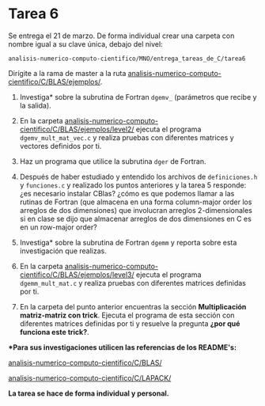 # Tarea 6

Se entrega el 21 de marzo. De forma individual crear una carpeta con nombre igual a su clave única, debajo del nivel: 

```
analisis-numerico-computo-cientifico/MNO/entrega_tareas_de_C/tarea6
```

Dirígite a la rama de master a la ruta [analisis-numerico-computo-cientifico/C/BLAS/ejemplos/](https://github.com/ITAM-DS/analisis-numerico-computo-cientifico/tree/master/C/BLAS/ejemplos).

1) Investiga\* sobre la subrutina de Fortran `dgemv_` (parámetros que recibe y la salida). 

2) En la carpeta [analisis-numerico-computo-cientifico/C/BLAS/ejemplos/level2/](https://github.com/ITAM-DS/analisis-numerico-computo-cientifico/tree/master/C/BLAS/ejemplos/level2) ejecuta el programa `dgemv_mult_mat_vec.c` y realiza pruebas con diferentes matrices y vectores definidos por ti.

3) Haz un programa que utilice la subrutina `dger` de Fortran.

4) Después de haber estudiado  y entendido los archivos de `definiciones.h` y `funciones.c` y realizado los puntos anteriores y la tarea 5 responde: ¿es necesario instalar CBlas? ¿cómo es que podemos llamar a las rutinas de Fortran (que almacena en una forma column-major order los arreglos de dos dimensiones) que involucran arreglos 2-dimensionales si en clase se dijo que almacenar arreglos de dos dimensiones en C es en un row-major order?

5) Investiga\* sobre la subrutina de Fortran `dgemm` y reporta sobre esta investigación que realizas.

6) En la carpeta [analisis-numerico-computo-cientifico/C/BLAS/ejemplos/level3/](https://github.com/ITAM-DS/analisis-numerico-computo-cientifico/tree/master/C/BLAS/ejemplos/level3) ejecuta el programa `dgemm_mult_mat.c` y realiza pruebas con diferentes matrices definidas por ti.

7) En la carpeta del punto anterior encuentras la sección **Multiplicación matriz-matriz con trick**. Ejecuta el programa de esta sección con diferentes matrices definidas por ti y resuelve la pregunta **¿por qué funciona este trick?**.

**\*Para sus investigaciones utilicen las referencias de los README's:**

[analisis-numerico-computo-cientifico/C/BLAS/](https://github.com/ITAM-DS/analisis-numerico-computo-cientifico/tree/master/C/BLAS)

[analisis-numerico-computo-cientifico/C/LAPACK/](https://github.com/ITAM-DS/analisis-numerico-computo-cientifico/tree/master/C/LAPACK)

**La tarea se hace de forma individual y personal.**
